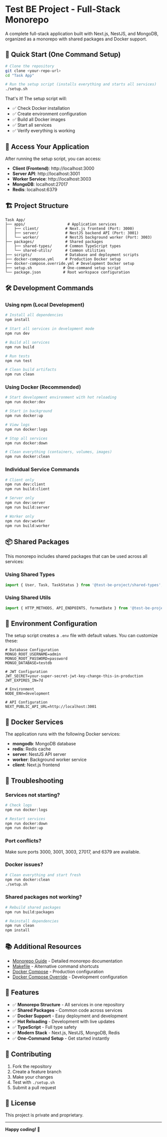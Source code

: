 # Test BE Project - Full-Stack Monorepo

A complete full-stack application built with Next.js, NestJS, and MongoDB, organized as a monorepo with shared packages and Docker support.

## 🚀 Quick Start (One Command Setup)

```bash
# Clone the repository
git clone <your-repo-url>
cd "Task App"

# Run the setup script (installs everything and starts all services)
./setup.sh
```

That's it! The setup script will:
- ✅ Check Docker installation
- ✅ Create environment configuration
- ✅ Build all Docker images
- ✅ Start all services
- ✅ Verify everything is working

## 📱 Access Your Application

After running the setup script, you can access:

- **Client (Frontend)**: http://localhost:3000
- **Server API**: http://localhost:3001
- **Worker Service**: http://localhost:3003
- **MongoDB**: localhost:27017
- **Redis**: localhost:6379

## 🏗️ Project Structure

```
Task App/
├── apps/                   # Application services
│   ├── client/            # Next.js frontend (Port: 3000)
│   ├── server/            # NestJS backend API (Port: 3001)
│   └── worker/            # NestJS background worker (Port: 3003)
├── packages/              # Shared packages
│   ├── shared-types/      # Common TypeScript types
│   └── shared-utils/      # Common utilities
├── scripts/               # Database and deployment scripts
├── docker-compose.yml     # Production Docker setup
├── docker-compose.override.yml # Development Docker setup
├── setup.sh              # One-command setup script
└── package.json          # Root workspace configuration
```

## 🛠️ Development Commands

### Using npm (Local Development)
```bash
# Install all dependencies
npm install

# Start all services in development mode
npm run dev

# Build all services
npm run build

# Run tests
npm run test

# Clean build artifacts
npm run clean
```

### Using Docker (Recommended)
```bash
# Start development environment with hot reloading
npm run docker:dev

# Start in background
npm run docker:up

# View logs
npm run docker:logs

# Stop all services
npm run docker:down

# Clean everything (containers, volumes, images)
npm run docker:clean
```

### Individual Service Commands
```bash
# Client only
npm run dev:client
npm run build:client

# Server only
npm run dev:server
npm run build:server

# Worker only
npm run dev:worker
npm run build:worker
```

## 📦 Shared Packages

This monorepo includes shared packages that can be used across all services:

### Using Shared Types
```typescript
import { User, Task, TaskStatus } from '@test-be-project/shared-types';
```

### Using Shared Utils
```typescript
import { HTTP_METHODS, API_ENDPOINTS, formatDate } from '@test-be-project/shared-utils';
```

## 🔧 Environment Configuration

The setup script creates a `.env` file with default values. You can customize these:

```env
# Database Configuration
MONGO_ROOT_USERNAME=admin
MONGO_ROOT_PASSWORD=password
MONGO_DATABASE=testdb

# JWT Configuration
JWT_SECRET=your-super-secret-jwt-key-change-this-in-production
JWT_EXPIRES_IN=7d

# Environment
NODE_ENV=development

# API Configuration
NEXT_PUBLIC_API_URL=http://localhost:3001
```

## 🐳 Docker Services

The application runs with the following Docker services:

- **mongodb**: MongoDB database
- **redis**: Redis cache
- **server**: NestJS API server
- **worker**: Background worker service
- **client**: Next.js frontend

## 🚨 Troubleshooting

### Services not starting?
```bash
# Check logs
npm run docker:logs

# Restart services
npm run docker:down
npm run docker:up
```

### Port conflicts?
Make sure ports 3000, 3001, 3003, 27017, and 6379 are available.

### Docker issues?
```bash
# Clean everything and start fresh
npm run docker:clean
./setup.sh
```

### Shared packages not working?
```bash
# Rebuild shared packages
npm run build:packages

# Reinstall dependencies
npm run clean
npm install
```

## 📚 Additional Resources

- [Monorepo Guide](MONOREPO_GUIDE.md) - Detailed monorepo documentation
- [Makefile](Makefile) - Alternative command shortcuts
- [Docker Compose](docker-compose.yml) - Production configuration
- [Docker Compose Override](docker-compose.override.yml) - Development configuration

## 🎯 Features

- ✅ **Monorepo Structure** - All services in one repository
- ✅ **Shared Packages** - Common code across services
- ✅ **Docker Support** - Easy deployment and development
- ✅ **Hot Reloading** - Development with live updates
- ✅ **TypeScript** - Full type safety
- ✅ **Modern Stack** - Next.js, NestJS, MongoDB, Redis
- ✅ **One-Command Setup** - Get started instantly

## 🤝 Contributing

1. Fork the repository
2. Create a feature branch
3. Make your changes
4. Test with `./setup.sh`
5. Submit a pull request

## 📄 License

This project is private and proprietary.

---

**Happy coding! 🚀**